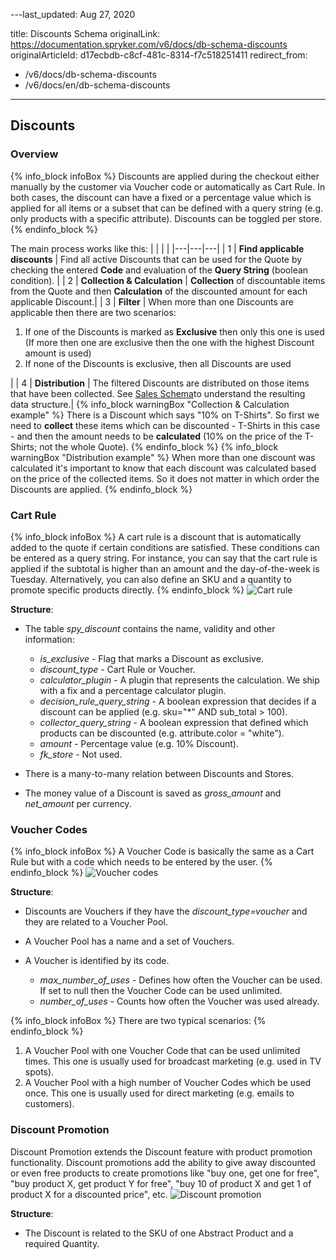 ---last_updated: Aug 27, 2020

title: Discounts Schema
originalLink: https://documentation.spryker.com/v6/docs/db-schema-discounts
originalArticleId: d17ecbdb-c8cf-481c-8314-f7c518251411
redirect_from:
  - /v6/docs/db-schema-discounts
  - /v6/docs/en/db-schema-discounts
---


## Discounts

### Overview

{% info_block infoBox %}
Discounts are applied during the checkout either manually by the customer via Voucher code or automatically as Cart Rule. In both cases, the discount can have a fixed or a percentage value which is applied for all items or a subset that can be defined with a query string (e.g. only products with a specific attribute). Discounts can be toggled per store.
{% endinfo_block %}

The main process works like this:
| | | |
|---|---|---| 
| 1 |  **Find applicable discounts** | Find all active Discounts that can be used for the Quote by checking the entered **Code** and evaluation of the **Query String** (boolean condition). |
| 2 |  **Collection & Calculation** | **Collection** of discountable items from the Quote and then **Calculation** of the discounted amount for each applicable Discount.|
| 3 |  **Filter** | When more than one Discounts are applicable then there are two scenarios:<ol><li>If one of the Discounts is marked as **Exclusive** then only this one is used (If more then one are exclusive then the one with the highest Discount amount is used)</li><li>If none of the Discounts is exclusive, then all Discounts are used</li></ol> |
| 4 |  **Distribution** | The filtered Discounts are distributed on those items that have been collected. See [Sales Schema](db-schema-sales.htm)to understand the resulting data structure.|
{% info_block warningBox "Collection & Calculation example" %}
There is a Discount which says "10% on T-Shirts". So first we need to **collect** these items which can be discounted - T-Shirts in this case - and then the amount needs to be **calculated** (10% on the price of the T-Shirts; not the whole Quote).
{% endinfo_block %}
{% info_block warningBox "Distribution example" %}
When more than one discount was calculated it's important to know that each discount was calculated based on the price of the collected items. So it does not matter in which order the Discounts are applied. 
{% endinfo_block %}

### Cart Rule

{% info_block infoBox %}
A cart rule is a discount that is automatically added to the quote if certain conditions are satisfied. These conditions can be entered as a query string. For instance, you can say that the cart rule is applied if the subtotal is higher than an amount and the day-of-the-week is Tuesday. Alternatively, you can also define an SKU and a quantity to promote specific products directly.
{% endinfo_block %}
![Cart rule](https://spryker.s3.eu-central-1.amazonaws.com/docs/Developer+Guide/Database+Schema+Guide/Discounts+Schema/cart-rule.png)

**Structure**:

* The table *spy_discount* contains the name, validity and other information:

  - *is_exclusive* - Flag that marks a Discount as exclusive.
  - *discount_type* - Cart Rule or Voucher.
  - *calculator_plugin* - A plugin that represents the calculation. We ship with a fix and a percentage calculator plugin.
  - *decision_rule_query_string* - A boolean expression that decides if a discount can be applied (e.g. sku="*" AND sub_total > 100).
  - *collector_query_string* - A boolean expression that defined which products can be discounted (e.g. attribute.color = "white").
  - *amount* - Percentage value (e.g. 10% Discount).
  - *fk_store* -  Not used.

* There is a many-to-many relation between Discounts and Stores.
* The money value of a Discount is saved as *gross_amount* and *net_amount* per currency.

### Voucher Codes

{% info_block infoBox %}
A Voucher Code is basically the same as a Cart Rule but with a code which needs to be entered by the user.
{% endinfo_block %}
![Voucher codes](https://spryker.s3.eu-central-1.amazonaws.com/docs/Developer+Guide/Database+Schema+Guide/Discounts+Schema/voucher-codes.png)

**Structure**:

* Discounts are Vouchers if they have the *discount_type=voucher* and they are related to a Voucher Pool.
* A Voucher Pool has a name and a set of Vouchers.
* A Voucher is identified by its code.

  - *max_number_of_uses* - Defines how often the Voucher can be used. If set to null then the Voucher Code can be used unlimited.
  - *number_of_uses* - Counts how often the Voucher was used already.


{% info_block infoBox %}
There are two typical scenarios:
{% endinfo_block %}
1. A Voucher Pool with one Voucher Code that can be used unlimited times. This one is usually used for broadcast marketing (e.g. used in TV spots).
2. A Voucher Pool with a high number of Voucher Codes which be used once. This one is usually used for direct marketing (e.g. emails to customers).

### Discount Promotion

Discount Promotion extends the Discount feature with product promotion functionality. Discount promotions add the ability to give away discounted or even free products to create promotions like "buy one, get one for free", "buy product X, get product Y for free", "buy 10 of product X and get 1 of product X for a discounted price", etc.
![Discount promotion](https://spryker.s3.eu-central-1.amazonaws.com/docs/Developer+Guide/Database+Schema+Guide/Discounts+Schema/discount-promotion.png)

**Structure**:

* The Discount is related to the SKU of one Abstract Product and a required Quantity.
